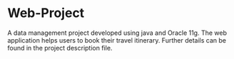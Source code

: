 # Web-Project
A data management project developed using java and Oracle 11g. The web application helps users to book their travel itinerary. Further details can be found in the project description file.
